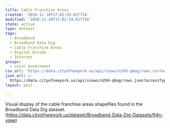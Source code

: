```yaml
---
title: Cable Franchise Areas
created: '2020-11-10T17:02:59.627714'
modified: '2020-11-10T17:02:59.627726'
state: active
type: dataset
tags:
  - Broadband
  - Broadband Data Dig
  - Cable Franchise Areas
  - Digital Divide
  - Internet
groups:
  - Local Government
csv_url: 'https://data.cityofnewyork.us/api/views/n2h8-q6ag/rows.csv?accessType=DOWNLOAD'
json_url: >-
  https://data.cityofnewyork.us/api/views/n2h8-q6ag/rows.json?accessType=DOWNLOAD
layout: post

---
```

Visual display of the cable franchise areas shapefiles found in the Broadband Data Dig dataset.  (https://data.cityofnewyork.us/dataset/Broadband-Data-Dig-Datasets/ft4n-yqee)

